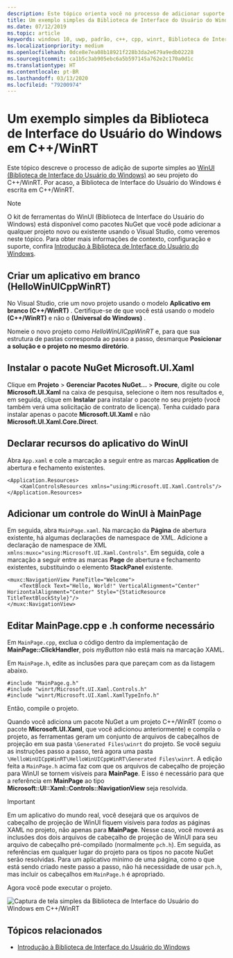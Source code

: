 ```yaml
---
description: Este tópico orienta você no processo de adicionar suporte simples ao WinUI em um projeto C++/WinRT.
title: Um exemplo simples da Biblioteca de Interface do Usuário do Windows em C++/WinRT
ms.date: 07/12/2019
ms.topic: article
keywords: windows 10, uwp, padrão, c++, cpp, winrt, Biblioteca de Interface do Usuário do Windows, WinUI
ms.localizationpriority: medium
ms.openlocfilehash: 0dce8e7ea08b18921f228b3da2e679a9edb02228
ms.sourcegitcommit: ca1b5c3ab905ebc6a5b597145a762e2c170a0d1c
ms.translationtype: HT
ms.contentlocale: pt-BR
ms.lasthandoff: 03/13/2020
ms.locfileid: "79200974"
---
```

# <a name="a-simple-cwinrt-windows-ui-library-example"></a>Um exemplo simples da Biblioteca de Interface do Usuário do Windows em C++/WinRT

Este tópico descreve o processo de adição de suporte simples ao [WinUI (Biblioteca de Interface do Usuário do Windows)](https://github.com/Microsoft/microsoft-ui-xaml) ao seu projeto do C++/WinRT. Por acaso, a Biblioteca de Interface do Usuário do Windows é escrita em C++/WinRT.

> [!NOTE]
> O kit de ferramentas do WinUI (Biblioteca de Interface do Usuário do Windows) está disponível como pacotes NuGet que você pode adicionar a qualquer projeto novo ou existente usando o Visual Studio, como veremos neste tópico. Para obter mais informações de contexto, configuração e suporte, confira [Introdução à Biblioteca de Interface do Usuário do Windows](/uwp/toolkits/winui/getting-started).

## <a name="create-a-blank-app-hellowinuicppwinrt"></a>Criar um aplicativo em branco (HelloWinUICppWinRT)

No Visual Studio, crie um novo projeto usando o modelo **Aplicativo em branco (C++/WinRT)** . Certifique-se de que você está usando o modelo **(C++/WinRT)** e não o **(Universal do Windows)** .

Nomeie o novo projeto como *HelloWinUICppWinRT* e, para que sua estrutura de pastas corresponda ao passo a passo, desmarque **Posicionar a solução e o projeto no mesmo diretório**.

## <a name="install-the-microsoftuixaml-nuget-package"></a>Instalar o pacote NuGet Microsoft.UI.Xaml

Clique em **Projeto** \> **Gerenciar Pacotes NuGet...** \> **Procure**, digite ou cole **Microsoft.UI.Xaml** na caixa de pesquisa, selecione o item nos resultados e, em seguida, clique em **Instalar** para instalar o pacote no seu projeto (você também verá uma solicitação de contrato de licença). Tenha cuidado para instalar apenas o pacote **Microsoft.UI.Xaml** e não **Microsoft.UI.Xaml.Core.Direct**.

## <a name="declare-winui-application-resources"></a>Declarar recursos do aplicativo do WinUI

Abra `App.xaml` e cole a marcação a seguir entre as marcas **Application** de abertura e fechamento existentes.

```xaml
<Application.Resources>
    <XamlControlsResources xmlns="using:Microsoft.UI.Xaml.Controls"/>
</Application.Resources>
```

## <a name="add-a-winui-control-to-mainpage"></a>Adicionar um controle do WinUI à MainPage

Em seguida, abra `MainPage.xaml`. Na marcação da **Página** de abertura existente, há algumas declarações de namespace de XML. Adicione a declaração de namespace de XML `xmlns:muxc="using:Microsoft.UI.Xaml.Controls"`. Em seguida, cole a marcação a seguir entre as marcas **Page** de abertura e fechamento existentes, substituindo o elemento **StackPanel** existente.

```xaml
<muxc:NavigationView PaneTitle="Welcome">
    <TextBlock Text="Hello, World!" VerticalAlignment="Center" HorizontalAlignment="Center" Style="{StaticResource TitleTextBlockStyle}"/>
</muxc:NavigationView>
```

## <a name="edit-mainpagecpp-and-h-as-necessary"></a>Editar MainPage.cpp e .h conforme necessário

Em `MainPage.cpp`, exclua o código dentro da implementação de **MainPage::ClickHandler**, pois *myButton* não está mais na marcação XAML.

Em `MainPage.h`, edite as inclusões para que pareçam com as da listagem abaixo.

```cppwinrt
#include "MainPage.g.h"
#include "winrt/Microsoft.UI.Xaml.Controls.h"
#include "winrt/Microsoft.UI.Xaml.XamlTypeInfo.h"
```

Então, compile o projeto.

Quando você adiciona um pacote NuGet a um projeto C++/WinRT (como o pacote **Microsoft.UI.Xaml**, que você adicionou anteriormente) e compila o projeto, as ferramentas geram um conjunto de arquivos de cabeçalhos de projeção em sua pasta `\Generated Files\winrt` do projeto. Se você seguiu as instruções passo a passo, terá agora uma pasta `\HelloWinUICppWinRT\HelloWinUICppWinRT\Generated Files\winrt`. A edição feita a `MainPage.h` acima faz com que os arquivos de cabeçalho de projeção para WinUI se tornem visíveis para **MainPage**. E isso é necessário para que a referência em **MainPage** ao tipo **Microsoft::UI::Xaml::Controls::NavigationView** seja resolvida.

> [!IMPORTANT]
> Em um aplicativo do mundo real, você desejará que os arquivos de cabeçalho de projeção de WinUI fiquem visíveis para *todas* as páginas XAML no projeto, não apenas para **MainPage**. Nesse caso, você moverá as inclusões dos dois arquivos de cabeçalho de projeção de WinUI para seu arquivo de cabeçalho pré-compilado (normalmente `pch.h`). Em seguida, as referências em qualquer lugar do projeto para os tipos no pacote NuGet serão resolvidas. Para um aplicativo mínimo de uma página, como o que está sendo criado neste passo a passo, não há necessidade de usar `pch.h`, mas incluir os cabeçalhos em `MainPage.h` é apropriado.

Agora você pode executar o projeto.

![Captura de tela simples da Biblioteca de Interface do Usuário do Windows em C++/WinRT](images/winui.png)

## <a name="related-topics"></a>Tópicos relacionados
* [Introdução à Biblioteca de Interface do Usuário do Windows](/uwp/toolkits/winui/getting-started)